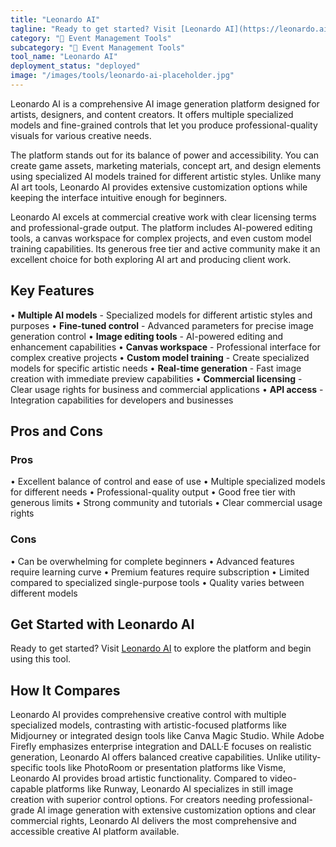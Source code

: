 ```yaml
---
title: "Leonardo AI"
tagline: "Ready to get started? Visit [Leonardo AI](https://leonardo.ai) to explore the platform and begin using this tool...."
category: "🎪 Event Management Tools"
subcategory: "🎪 Event Management Tools"
tool_name: "Leonardo AI"
deployment_status: "deployed"
image: "/images/tools/leonardo-ai-placeholder.jpg"
---
```

Leonardo AI is a comprehensive AI image generation platform designed for artists, designers, and content creators. It offers multiple specialized models and fine-grained controls that let you produce professional-quality visuals for various creative needs.

The platform stands out for its balance of power and accessibility. You can create game assets, marketing materials, concept art, and design elements using specialized AI models trained for different artistic styles. Unlike many AI art tools, Leonardo AI provides extensive customization options while keeping the interface intuitive enough for beginners.

Leonardo AI excels at commercial creative work with clear licensing terms and professional-grade output. The platform includes AI-powered editing tools, a canvas workspace for complex projects, and even custom model training capabilities. Its generous free tier and active community make it an excellent choice for both exploring AI art and producing client work.

## Key Features

• **Multiple AI models** - Specialized models for different artistic styles and purposes
• **Fine-tuned control** - Advanced parameters for precise image generation control
• **Image editing tools** - AI-powered editing and enhancement capabilities
• **Canvas workspace** - Professional interface for complex creative projects
• **Custom model training** - Create specialized models for specific artistic needs
• **Real-time generation** - Fast image creation with immediate preview capabilities
• **Commercial licensing** - Clear usage rights for business and commercial applications
• **API access** - Integration capabilities for developers and businesses

## Pros and Cons

### Pros
• Excellent balance of control and ease of use
• Multiple specialized models for different needs
• Professional-quality output
• Good free tier with generous limits
• Strong community and tutorials
• Clear commercial usage rights

### Cons
• Can be overwhelming for complete beginners
• Advanced features require learning curve
• Premium features require subscription
• Limited compared to specialized single-purpose tools
• Quality varies between different models

## Get Started with Leonardo AI

Ready to get started? Visit [Leonardo AI](https://leonardo.ai) to explore the platform and begin using this tool.

## How It Compares

Leonardo AI provides comprehensive creative control with multiple specialized models, contrasting with artistic-focused platforms like Midjourney or integrated design tools like Canva Magic Studio. While Adobe Firefly emphasizes enterprise integration and DALL·E focuses on realistic generation, Leonardo AI offers balanced creative capabilities. Unlike utility-specific tools like PhotoRoom or presentation platforms like Visme, Leonardo AI provides broad artistic functionality. Compared to video-capable platforms like Runway, Leonardo AI specializes in still image creation with superior control options. For creators needing professional-grade AI image generation with extensive customization options and clear commercial rights, Leonardo AI delivers the most comprehensive and accessible creative AI platform available.